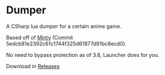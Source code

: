 
# Dumper

A CSharp lua dumper for a certain anime game. 

Based off of [Minty](https://github.com/kindawindytoday/Minty) (Commit 5edcb81e2392c61c1744f325d61877d91bc8ecd0).

No need to bypass protection as of 3.6, Launcher does for you.

Download in [Releases](https://github.com/YungSamzy/genshin-dumper/releases/latest)

